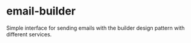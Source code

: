 # email-builder
Simple interface for sending emails with the builder design pattern with different services.
